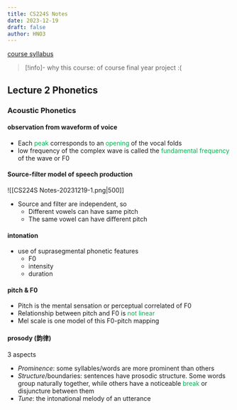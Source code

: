 ```yaml
---
title: CS224S Notes
date: 2023-12-19
draft: false
author: HNO3
---
```

[course syllabus](https://web.stanford.edu/class/cs224s/syllabus/)

>[!info]- why this course:
>of course final year project :(

## Lecture 2 Phonetics

### Acoustic Phonetics

#### observation from waveform of voice
- Each <font color="#00b050">peak</font> corresponds to an <font color="#00b050">opening</font> of the vocal folds
- low frequency of the complex wave is called the <font color="#00b050">fundamental frequency</font> of the wave or F0

#### Source-filter model of speech production
![[CS224S Notes-20231219-1.png|500]]
- Source and filter are independent, so
	- Different vowels can have same pitch
	- The same vowel can have different pitch

#### intonation
- use of suprasegmental phonetic features
	- F0
	- intensity
	- duration

#### pitch & F0
- Pitch is the mental sensation or perceptual correlated of F0
- Relationship between pitch and F0 is <font color="#00b050">not linear</font>
- Mel scale is one model of this F0-pitch mapping

#### prosody (韵律)
3 aspects
- *Prominence*: some syllables/words are more prominent than others
- *Structure*/boundaries: sentences have prosodic structure. Some words group naturally together, while others have a noticeable <font color="#00b050">break</font> or disjuncture between them
- *Tune*: the intonational melody of an utterance


